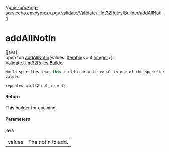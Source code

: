//[pms-booking-service](../../../../../index.md)/[io.envoyproxy.pgv.validate](../../../index.md)/[Validate](../../index.md)/[UInt32Rules](../index.md)/[Builder](index.md)/[addAllNotIn](add-all-not-in.md)

# addAllNotIn

[java]\
open fun [addAllNotIn](add-all-not-in.md)(values: [Iterable](https://docs.oracle.com/en/java/javase/23/docs/api/java.base/java/lang/Iterable.html)&lt;out [Integer](https://docs.oracle.com/en/java/javase/23/docs/api/java.base/java/lang/Integer.html)&gt;): [Validate.UInt32Rules.Builder](index.md)

```kotlin
NotIn specifies that this field cannot be equal to one of the specified
values

```
`repeated uint32 not_in = 7;`

#### Return

This builder for chaining.

#### Parameters

java

| | |
|---|---|
| values | The notIn to add. |